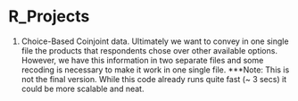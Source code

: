# R_Projects
1) Choice-Based Coinjoint data. Ultimately we want to convey in one single file the products that respondents chose over other available options. However, we have this information in two separate files and some recoding is necessary to make it work in one single file.
***Note: This is not the final version. While this code already runs quite fast (~ 3 secs) it could be more scalable and neat.

